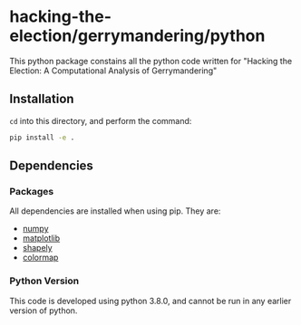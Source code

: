 # hacking-the-election/gerrymandering/python

This python package constains all the python code written for "Hacking the Election: A Computational Analysis of Gerrymandering"

## Installation

`cd` into this directory, and perform the command:

```bash
pip install -e .
```

## Dependencies

### Packages

All dependencies are installed when using pip. They are:

 - [numpy](https://numpy.org/)
 - [matplotlib](https://matplotlib.org/)
 - [shapely](https://shapely.readthedocs.io/)
 - [colormap](https://github.com/cokelaer/colormap)

### Python Version

This code is developed using python 3.8.0, and cannot be run in any earlier version of python.